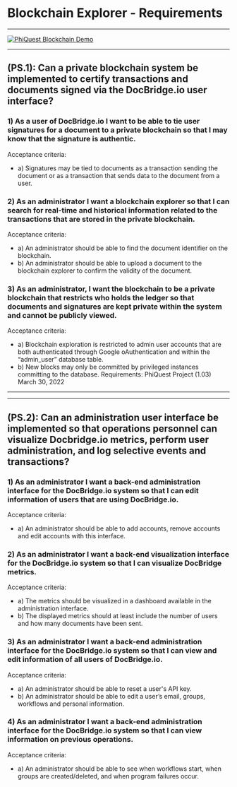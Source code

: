 # Blockchain Explorer - Requirements 


---

[![PhiQuest Blockchain Demo](https://res.cloudinary.com/marcomontalbano/image/upload/v1671482943/video_to_markdown/images/youtube--s_4SQaAf_34-c05b58ac6eb4c4700831b2b3070cd403.jpg)](https://www.youtube.com/watch?v=s_4SQaAf_34&list=PLmQVFU1FBDddVvJjHuwnRp6F6vwmz01X8&index=1 "PhiQuest Blockchain Demo")

---
## (PS.1): Can a private blockchain system be implemented to certify transactions and documents signed via the DocBridge.io user interface? 

### 1) As a user of DocBridge.io I want to be able to tie user signatures for a document to a private blockchain so that I may know that the signature is authentic. 
Acceptance criteria: 
  * a) Signatures may be tied to documents as a transaction sending the document or as a transaction that sends data to the document from a user. 
### 2) As an administrator I want a blockchain explorer so that I can search for real-time and historical information related to the transactions that are stored in the private blockchain. 
Acceptance criteria: 
  * a) An administrator should be able to find the document identifier on the blockchain. 
  * b) An administrator should be able to upload a document to the blockchain explorer to confirm the validity of the document. 
### 3) As an administrator, I want the blockchain to be a private blockchain that restricts who holds the ledger so that documents and signatures are kept private within the system and cannot be publicly viewed. 
Acceptance criteria: 
  - a) Blockchain exploration is restricted to admin user accounts that are both authenticated through Google oAuthentication and within the “admin_user” database table. 
  - b) New blocks may only be committed by privileged instances committing to the database. Requirements: PhiQuest Project (1.03) March 30, 2022 

---
---

## (PS.2): Can an administration user interface be implemented so that operations personnel can visualize Docbridge.io metrics, perform user administration, and log selective events and transactions? 

### 1) As an administrator I want a back-end administration interface for the DocBridge.io system so that I can edit information of users that are using DocBridge.io. 
Acceptance criteria: 
  - a) An administrator should be able to add accounts, remove accounts and edit accounts with this interface. 
### 2) As an administrator I want a back-end visualization interface for the DocBridge.io system so that I can visualize DocBridge metrics. 
Acceptance criteria: 
  - a) The metrics should be visualized in a dashboard available in the administration interface. 
  - b) The displayed metrics should at least include the number of users and how many documents have been sent. 
### 3) As an administrator I want a back-end administration interface for the DocBridge.io system so that I can view and edit information of all users of DocBridge.io. 
Acceptance criteria: 
  - a) An administrator should be able to reset a user's API key. 
  - b) An administrator should be able to edit a user’s email, groups, workflows and personal information. 
### 4) As an administrator I want a back-end administration interface for the DocBridge.io system so that I can view information on previous operations. 
Acceptance criteria: 
  - a) An administrator should be able to see when workflows start, when groups are created/deleted, and when program failures occur.
